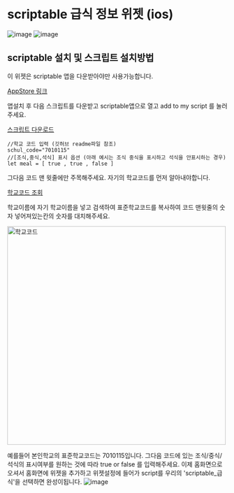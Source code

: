 # scriptable 급식 정보 위젯 (ios)
![image](https://user-images.githubusercontent.com/41958835/158167464-f07890ed-ba9f-4169-80c1-e2c179009521.jpeg)
![image](https://user-images.githubusercontent.com/41958835/158172538-87facfbe-9127-486c-a2f0-a279ad8c1de6.png)
## scriptable 설치 및 스크립트 설치방법

이 위젯은 scriptable 앱을 다운받아야만 사용가능합니다.

[AppStore 링크](https://apps.apple.com/kr/app/scriptable/id1405459188)

앱설치 후 다음 스크립트를 다운받고 scriptable앱으로 열고 add to my script 를 눌러주세요.



[스크립트 다운로드](https://drive.google.com/file/d/1rt_DrWN0UJGHX3eB7ONuPQ3xOW2z6h_A)

```
//학교 코드 입력 (깃허브 readme파일 참조)
schul_code="7010115"
//[조식,중식,석식] 표시 옵션 (아래 예시는 조식 중식을 표시하고 석식을 안표시하는 경우)
let meal = [ true , true , false ]
```

그다음 코드 맨 윗줄에만 주목해주세요. 자기의 학교코드를 먼저 알아내야합니다.

[학교코드 조회](https://open.neis.go.kr/portal/data/service/selectServicePage.do?page=1&rows=10&sortColumn=&sortDirection=&infId=OPEN17020190531110010104913&infSeq=1)

학교이름에 자기 학교이름을 넣고 검색하여 표준학교코드를 복사하여 코드 맨윗줄의 숫자 넣어져있는칸의 숫자를 대치해주세요.

<img width="500" alt="학교코드" src="https://user-images.githubusercontent.com/41958835/158159544-5ffe35b3-cb21-4642-88d4-28bbf4c3d9fe.png">

예를들어 본인학교의 표준학교코드는 7010115입니다.
그다음 코드에 있는 조식/중식/석식의 표시여부를 원하는 것에 따라 true or false 를 입력해주세요.
이제 홈화면으로 오셔서 홈화면에 위젯을 추가하고 위젯설정에 들어가 script를 우리의 'scriptable_급식'을 선택하면 완성이됩니다.
![image](https://user-images.githubusercontent.com/41958835/158168330-160ae130-816e-4ad4-8a4f-8eb28477e5e5.jpeg)


